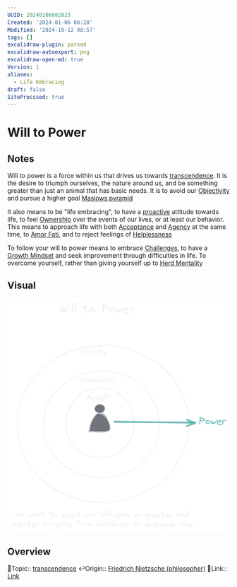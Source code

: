 ```yaml
---
UUID: 20240106082823
Created: '2024-01-06 08:28'
Modified: '2024-10-12 08:57'
tags: []
excalidraw-plugin: parsed
excalidraw-autoexport: png
excalidraw-open-md: true
Version: 1
aliases:
  - Life Embracing
draft: false
SiteProcssed: true
---
```


# Will to Power

## Notes

Will to power is a force within us that drives us towards [transcendence](/notes/transcendence.md). It is the desire to triumph ourselves, the nature around us, and be something greater than just an animal that has basic needs. It is to avoid our [Objectivity](/notes/objectivity.md) and pursue a higher goal [Maslows pyramid](/notes/maslows-pyramid.md)

It also means to be "life embracing", to have a [proactive](/notes/proactiveness.md) attitude towards life, to feel [Ownership](/notes/ownership.md) over the events of our lives, or at least our behavior. This means to approach life with both [Acceptance](/notes/acceptance.md) and [Agency](/notes/agency.md) at the same time, to [Amor Fati](/notes/amor-fati.md), and to reject feelings of [Helplessness](/notes/helplessness.md)

To follow your will to power means to embrace [Challenges](/notes/struggle.md), to have a [Growth Mindset](/notes/growth-mindset.md) and seek improvement through difficulties in life. To overcome yourself, rather than giving yourself up to [Herd Mentality](/notes/social-environment.md)

## Visual

![Will to Power.webp](/notes/will-to-power.webp)

## Overview
🔼Topic:: [transcendence](/notes/transcendence.md)
↩️Origin:: [Friedrich Nietzsche (philosopher)](/notes/friedrich-nietzsche-philosopher.md)
🔗Link:: [Link](https://www.podcastrepublic.net/episode/12786611)

